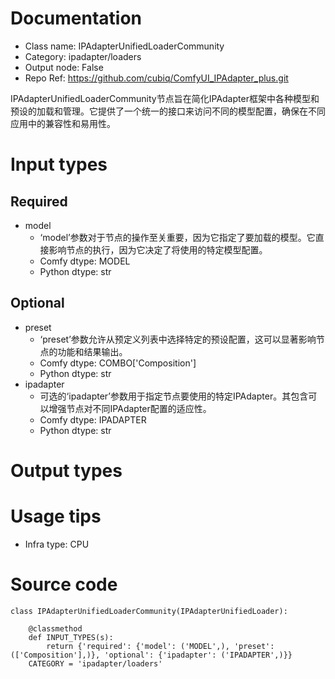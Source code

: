 # Documentation
- Class name: IPAdapterUnifiedLoaderCommunity
- Category: ipadapter/loaders
- Output node: False
- Repo Ref: https://github.com/cubiq/ComfyUI_IPAdapter_plus.git

IPAdapterUnifiedLoaderCommunity节点旨在简化IPAdapter框架中各种模型和预设的加载和管理。它提供了一个统一的接口来访问不同的模型配置，确保在不同应用中的兼容性和易用性。

# Input types
## Required
- model
    - ‘model’参数对于节点的操作至关重要，因为它指定了要加载的模型。它直接影响节点的执行，因为它决定了将使用的特定模型配置。
    - Comfy dtype: MODEL
    - Python dtype: str
## Optional
- preset
    - ‘preset’参数允许从预定义列表中选择特定的预设配置，这可以显著影响节点的功能和结果输出。
    - Comfy dtype: COMBO['Composition']
    - Python dtype: str
- ipadapter
    - 可选的‘ipadapter’参数用于指定节点要使用的特定IPAdapter。其包含可以增强节点对不同IPAdapter配置的适应性。
    - Comfy dtype: IPADAPTER
    - Python dtype: str

# Output types

# Usage tips
- Infra type: CPU

# Source code
```
class IPAdapterUnifiedLoaderCommunity(IPAdapterUnifiedLoader):

    @classmethod
    def INPUT_TYPES(s):
        return {'required': {'model': ('MODEL',), 'preset': (['Composition'],)}, 'optional': {'ipadapter': ('IPADAPTER',)}}
    CATEGORY = 'ipadapter/loaders'
```